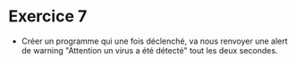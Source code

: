 # Exercice 7
- Créer un programme qui une fois déclenché, va nous renvoyer une alert de warning "Attention un virus a été détecté" tout les deux secondes.